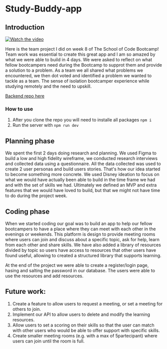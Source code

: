 ﻿# Study-Buddy-app

 ## Introduction
[![Watch the video](https://img.youtube.com/vi/L-WxnATCCro/mqdefault.jpg)](https://youtu.be/L-WxnATCCro) 

Here is the team project I did on week 8 of The School of Code Bootcamp! Team work was essential to create this great app and I am so amazed by what we were able to build in 4 days. 
We were asked to reflect on what fellow bootcampers need during the Bootcamp to supprot them and provide a solution to a problem. As a team we all shared what problems we encountered, we then dot voted and identified a problem we wanted to tackle as a team. The sense of isolation bootcamper experience while studying remotely and the need to upskill.

[Backend repo here](https://github.com/MartiZu/Study-Buddy-backend)

### How to use
1. After you clone the repo you will need to installe all packages `npm i`
2. Run the server with `npm run dev`

## Planning phase
We spent the first 2 days doing research and planning. We used Figma to build a low and high fidelity wireframe, we conducted research interviews and collected data using a questionnaire. All the data collected was used to create 2 user personas and build users stories. That's how our idea started to become something more concrete. We used Disney ideation to focus on what we would have actually been able to build in the time frame we had and with the set of skills we had. Ultimately we defined an MVP and extra features that we would have loved to build, but that we might not have time to do during the project week.

## Coding phase
When we started coding our goal was to build an app to help our fellow bootcampers to have a place where they can meet with each other in the evenings or weekends. This platform is design to provide meeting rooms where users can join and discuss about a specific topic, ask for help, learn from each other and share skills. 
We have also added a library of resources divided by topic so users have access to resources that other users have found useful, allowing to created a structured library that supports learning. 

At the end of the project we were able to create a register/login page, hasing and salting the password in our database. The users were able to use the resources and add resources.

## Future work: 
1.	Create a feature to allow users to request a meeting, or set a meeting for others to join.
2.	Implement our API to allow users to delete and modify the learning resources.
3.	Allow users to set a scoring on their skills so that the user can match with other users who would be able to offer support with specific skills.
4.	Create smaller meeting rooms (e.g. with a max of 5partecipant) where users can join until the room is full.


